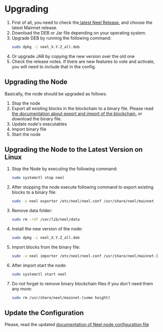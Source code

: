 # Upgrading

1. First of all, you need to check the[ latest Neel Release.](https://github.com/wavesplatform/Waves/releases) and choose the latest Mainnet release.
2. Download the DEB or Jar file depending on your operating system.
3. Upgrade DEB by running the following command:
   ```bash
   sudo dpkg -i neel_X.Y.Z_all.deb
   ```
4. Or upgrade JAR by copying the new version over the old one
5. Check the release notes. If there are new features to vote and activate, you will need to include that in the config.

## Upgrading the Node

Basically, the node should be upgraded as follows:  
1. Stop the node  
2. Export all existing blocks in the blockchain to a binary file. Please read [the documentation about export and import of the blockchain.](/neel-full-node/export-and-import-from-the-blockchain.md) or download the binary file.  
3. Update node's executables  
4. Import binary file  
5. Start the node

## Upgrading the Node to the Latest Version on Linux

1. Stop the Node by executing the following command:
   ```bash
   sudo systemctl stop neel
   ```
2. After stopping the node execute following command to export existing blocks to a binary file:
   ```bash
   sudo -u neel exporter /etc/neel/neel.conf /usr/share/neel/mainnet
   ```
3. Remove data folder:
   ```bash
   sudo rm -rdf /var/lib/neel/data
   ```
4. Install the new version of the node:
   ```bash
   sudo dpkg -i neel_X.Y.Z_all.deb
   ```
5. Import blocks from the binary file:
   ```bash
   sudo -u neel importer /etc/neel/neel.conf /usr/share/neel/mainnet-[some height]
   ```
6. After import start the node:
   ```bash
   sudo systemctl start neel
   ```
7. Do not forget to remove binary blockchain files if you don't need them any more:
   ```bash
   sudo rm /usr/share/neel/mainnet-[some height]
   ```

## Update the Configuration

Please, read the updated [documentation of Neel node configuration file](/neel-full-node/how-to-configure-a-node.md)



